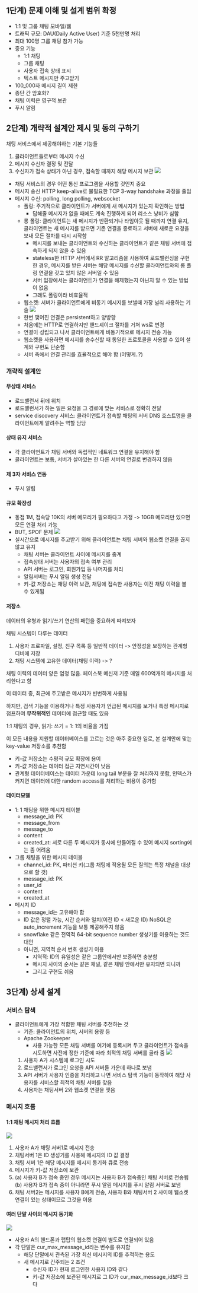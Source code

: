 ## 1단계) 문제 이해 및 설계 범위 확정
- 1:1 및 그룹 채팅 모바일/웹
- 트래픽 규모: DAU(Daily Active User) 기준 5천만명 처리
- 최대 100명 그룹 채팅 참가 가능
- 중요 기능
	- 1:1 채팅
	- 그룹 채팅
	- 사용자 접속 상태 표시
	- 텍스트 메시지만 주고받기
- 100_000자 메시지 길이 제한
- 종단 간 암호화?
- 채팅 이력은 영구적 보관
- 푸시 알림

## 2단계) 개략적 설계안 제시 및 동의 구하기
채팅 서비스에서 제공해야하는 기본 기능들
1. 클라이언트들로부터 메시지 수신
2. 메시지 수신자 결정 및 전달
3. 수신자가 접속 상태가 아닌 경우, 접속할 때까지 해당 메시지 보관
![](assets/12-2.png)
- 채팅 서비스의 경우 어떤 통신 프로그램을 사용할 것인지 중요
- 메시지 송신 HTTP keep-alive로 불필요한 TCP 3-way handshake 과정을 줄임
- 메시지 수신: polling, long polling, websocket
	- 폴링: 주기적으로 클라이언트가 서버에게 새 메시지가 있는지 확인하는 방법
		- 답해줄 메시지가 없을 때에도 계속 진행하게 되어 리소스 낭비가 심함
	- 롱 폴링: 클라이언트는 새 메시지가 반환되거나 타임아웃 될 때까지 연결 유지, 클라이언트는 새 메시지를 받으면 기존 연결을 종료하고 서버에 새로운 요청을 보내 모든 절차를 다시 시작함
		- 메시지를 보내는 클라이언트와 수신하는 클라이언트가 같은 채팅 서버에 접속하게 되지 않을 수 있음
		- stateless한 HTTP 서버에서 RR 알고리즘을 사용하여 로드밸런싱을 구현한 경우, 메시지를 받은 서버는 해당 메시지를 수신할 클라이언트와의 롱 폴링 연결을 갖고 있지 않은 서버일 수 있음
		- 서버 입장에서는 클라이언트가 연결을 해제했는지 아닌지 알 수 있는 방법이 없음
		- 그래도 폴링이라 비효율적
	- 웹소켓: 서버가 클라이언트에게 비동기 메시지를 보낼때 가장 널리 사용하는 기술
		![](assets/12-5.png)
	- 한번 맺어진 연결은 persistent하고 양방향
	- 처음에는 HTTP로 연결하지만 핸드셰이크 절차를 거쳐 ws로 변경
	- 연결이 성립되고 나서 클라이언트에게 비동기적으로 메시지 전송 가능
	- 웹소켓을 사용하면 메시지를 송수신할 때 동일한 프로토콜을 사용할 수 있어 설계와 구현도 단순함
	- 서버 측에서 연결 관리를 효율적으로 해야 함 (어떻게..?)
### 개략적 설계안
#### 무상태 서비스
- 로드밸런서 뒤에 위치
- 로드밸런서가 하는 일은 요청을 그 경로에 맞는 서비스로 정확히 전달
- service discovery 서비스: 클라이언트가 접속할 채팅의 서버 DNS 호스트명을 클라이언트에게 알려주는 역할 담당
#### 상태 유지 서비스
- 각 클라이언트가 채팅 서버와 독립적인 네트워크 연결을 유지해야 함
- 클라이언트는 보통, 서버가 살아있는 한 다른 서버의 연결로 변경하지 않음
#### 제 3자 서비스 연동
- 푸시 알림
#### 규모 확장성
- 동접 1M, 접속당 10K의 서버 메모리가 필요하다고 가정 -> 10GB 메모리만 있으면 모든 연결 처리 가능
- BUT, SPOF 문제
![](assets/12-8.png)
- 실시간으로 메시지를 주고받기 위해 클라이언트는 채팅 서버와 웹소켓 연결을 끊지 않고 유지
	- 채팅 서버는 클라이언트 사이에 메시지를 중계
	- 접속상태 서버는 사용자의 접속 여부 관리
	- API 서버는 로그인, 회원가입 등 나머지를 처리
	- 알림서버는 푸시 알림 생성 전달
	- 키-값 저장소는 채팅 이력 보관, 채팅에 접속한 사용자는 이전 채팅 이력을 볼 수 있게됨
#### 저장소
데이터의 유형과 읽기/쓰기 연산의 패턴을 중요하게 따져보자

채팅 시스템이 다루는 데이터
1. 사용자 프로파일, 설정, 친구 목록 등 일반적 데이터 -> 안정성을 보장하는 관계형 디비에 저장
2. 채팅 시스템에 고유한 데이터(채팅 이력) -> ?

채팅 이력의 데이터 양은 엄청 많음. 페이스북 메신저 기준 매일 600억개의 메시지를 처리한다고 함

이 데이터 중, 최근에 주고받은 메시지가 빈번하게 사용됨

하지만, 검색 기능을 이용하거나 특정 사용자가 언급된 메시지를 보거나 특정 메시지로 점프하여 **무작위적인** 데이터에 접근할 때도 있음

1:1 채팅의 경우, 읽기: 쓰기 = 1: 1의 비율을 가짐

이 모든 내용을 지원할 데이터베이스를 고르는 것은 아주 중요한 일로, 본 설계안에 맞는 key-value 저장소를 추천함
- 키-값 저장소는 수평적 규모 확장에 용이
- 키-값 저장소는 데이터 접근 지연시간이 낮음
- 관계형 데이터베이스는 데이터 가운데 long tail 부분을 잘 처리하지 못함, 인덱스가 커지면 데이터에 대한 random access를 처리하는 비용이 증가함

#### 데이터모델
- 1: 1 채팅을 위한 메시지 테이블
	- message_id: PK
	- message_from
	- message_to
	- content
	- created_at: 서로 다른 두 메시지가 동시에 만들어질 수 있어 메시지 sorting에는 좀 어려움
- 그룹 채팅을 위한 메시지 테이블
	- channel_id: PK, 파티션 키(그룹 채팅에 적용될 모든 질의는 특정 채널을 대상으로 할 것)
	- message_id: PK
	- user_id
	- content
	- created_at
- 메시지 ID
	- message_id는 고유해야 함
	- ID 값은 정렬 가능, 시간 순서와 일치(이전 ID < 새로운 ID)
	NoSQL은 auto_increment 기능을 보통 제공해주지 않음
	- snowflake 같은 전역적 64-bit sequence number 생성기를 이용하는 것도 대안
	- 아니면, 지역적 순서 번호 생성기 이용
		- 지역적: ID의 유일성은 같은 그룹안에서만 보증하면 충분함
		- 메시지 사이의 순서는 같은 채널, 같은 채팅 안에서만 유지되면 되니까
		- 그리고 구현도 쉬움
## 3단계) 상세 설계
### 서비스 탐색
- 클라이언트에게 가장 적합한 채팅 서버를 추천하는 것
	- 기준: 클라이언트의 위치, 서버의 용량 등
	- Apache Zookeeper
		- 사용 가능한 모든 채팅 서버를 여기에 등록시켜 두고 클라이언트가 접속을 시도하면 사전에 정한 기준에 따라 최적의 채팅 서버를 골라 줌
		![](assets/12-11.png)
	1. 사용자 A가 시스템에 로그인 시도
	2. 로드밸런서가 로그인 요청을 API 서버들 가운데 하나로 보냄
	3. API 서버가 사용자 인증을 처리하고 나면 서비스 탐색 기능이 동작하여 해당 사용자를 서비스할 최적의 채팅 서버를 찾음
	4. 사용자는 채팅서버 2와 웹소켓 연결을 맺음
### 메시지 흐름
#### 1:1 채팅 메시지 처리 흐름
![](assets/12-12.png)
1. 사용자 A가 채팅 서버1로 메시지 전송
2. 채팅서버 1은 ID 생성기를 사용해 메시지의 ID 값 결정
3. 채팅 서버 1은 해당 메시지를 메시지 동기화 큐로 전송
4. 메시지가 키-값 저장소에 보관
5. (a) 사용자 B가 접속 중인 경우 메시지는 사용자 B가 접속중인 채팅 서버로 전송됨
   (b) 사용자 B가 접속 중이 아니라면 푸시 알림 메시지를 푸시 알림 서버로 보냄
6. 채팅 서버2는 메시지를 사용자 B에게 전송, 사용자 B와 채팅서버 2 사이에 웹소켓 연결이 있는 상태이므로 그것을 이용
#### 여러 단말 사이의 메시지 동기화
![](assets/12-13.png)
- 사용자 A의 핸드폰과 랩탑의 웹소켓 연결이 별도로 연결되어 있음
- 각 단말은 cur_max_message_id라는 변수를 유지함
	- 해당 단말에서 관측된 가장 최신 메시지의 ID를 추적하는 용도
	- 새 메시지로 간주되는 2 조건
		- 수신자 ID가 현재 로그인한 사용자 ID와 같다
		- 키-값 저장소에 보관된 메시지로 그 ID가 cur_max_message_id보다 크다
